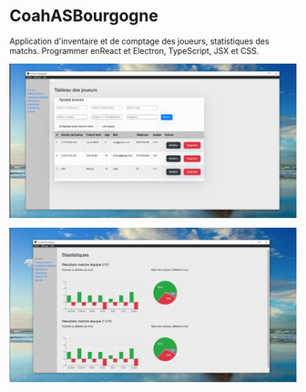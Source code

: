 # CoahASBourgogne

Application d'inventaire et de comptage des joueurs, statistiques des matchs. Programmer enReact et Electron, TypeScript, JSX et CSS.

![alt text](https://github.com/ClementVaugoyeau/CoahASBourgogne/blob/dev-Clement/assets/img/screenshot_players.jpg)

![alt text](https://github.com/ClementVaugoyeau/CoahASBourgogne/blob/dev-Clement/assets/img/screenshot_stats.jpg?raw=true)


